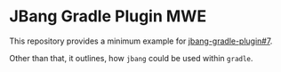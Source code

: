 # JBang Gradle Plugin MWE

This repository provides a minimum example for [jbang-gradle-plugin#7](https://github.com/jbangdev/jbang-gradle-plugin/issues/7).

Other than that, it outlines, how `jbang` could be used within `gradle`.
